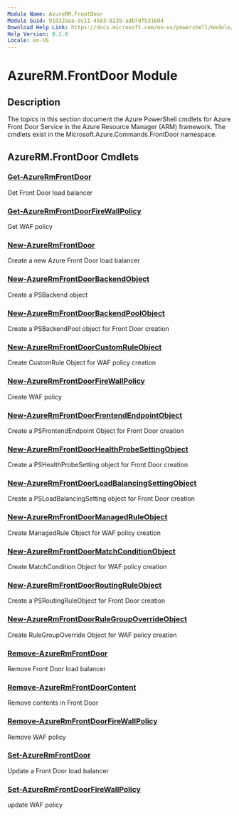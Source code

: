 ```yaml
---
Module Name: AzureRM.FrontDoor
Module Guid: 91832aaa-dc11-4583-8239-adb7df531604
Download Help Link: https://docs.microsoft.com/en-us/powershell/module/azurerm.frontdoor
Help Version: 0.1.0
Locale: en-US
---
```


# AzureRM.FrontDoor Module
## Description
The topics in this section document the Azure PowerShell cmdlets for Azure Front Door Service in the Azure Resource Manager (ARM) framework. The cmdlets exist in the Microsoft.Azure.Commands.FrontDoor namespace.

## AzureRM.FrontDoor Cmdlets
### [Get-AzureRmFrontDoor](Get-AzureRmFrontDoor.md)
Get Front Door load balancer

### [Get-AzureRmFrontDoorFireWallPolicy](Get-AzureRmFrontDoorFireWallPolicy.md)
Get WAF policy

### [New-AzureRmFrontDoor](New-AzureRmFrontDoor.md)
Create a new Azure Front Door load balancer

### [New-AzureRmFrontDoorBackendObject](New-AzureRmFrontDoorBackendObject.md)
Create a PSBackend object

### [New-AzureRmFrontDoorBackendPoolObject](New-AzureRmFrontDoorBackendPoolObject.md)
Create a PSBackendPool object for Front Door creation

### [New-AzureRmFrontDoorCustomRuleObject](New-AzureRmFrontDoorCustomRuleObject.md)
Create CustomRule Object for WAF policy creation

### [New-AzureRmFrontDoorFireWallPolicy](New-AzureRmFrontDoorFireWallPolicy.md)
Create WAF policy

### [New-AzureRmFrontDoorFrontendEndpointObject](New-AzureRmFrontDoorFrontendEndpointObject.md)
Create a PSFrontendEndpoint Object for Front Door creation

### [New-AzureRmFrontDoorHealthProbeSettingObject](New-AzureRmFrontDoorHealthProbeSettingObject.md)
Create a PSHealthProbeSetting object for Front Door creation

### [New-AzureRmFrontDoorLoadBalancingSettingObject](New-AzureRmFrontDoorLoadBalancingSettingObject.md)
Create a PSLoadBalancingSetting object for Front Door creation

### [New-AzureRmFrontDoorManagedRuleObject](New-AzureRmFrontDoorManagedRuleObject.md)
Create ManagedRule Object for WAF policy creation

### [New-AzureRmFrontDoorMatchConditionObject](New-AzureRmFrontDoorMatchConditionObject.md)
Create MatchCondition Object for WAF policy creation

### [New-AzureRmFrontDoorRoutingRuleObject](New-AzureRmFrontDoorRoutingRuleObject.md)
Create a PSRoutingRuleObject for Front Door creation

### [New-AzureRmFrontDoorRuleGroupOverrideObject](New-AzureRmFrontDoorRuleGroupOverrideObject.md)
Create RuleGroupOverride Object for WAF policy creation

### [Remove-AzureRmFrontDoor](Remove-AzureRmFrontDoor.md)
Remove Front Door load balancer

### [Remove-AzureRmFrontDoorContent](Remove-AzureRmFrontDoorContent.md)
Remove contents in Front Door

### [Remove-AzureRmFrontDoorFireWallPolicy](Remove-AzureRmFrontDoorFireWallPolicy.md)
Remove WAF policy

### [Set-AzureRmFrontDoor](Set-AzureRmFrontDoor.md)
Update a Front Door load balancer

### [Set-AzureRmFrontDoorFireWallPolicy](Set-AzureRmFrontDoorFireWallPolicy.md)
update WAF policy

